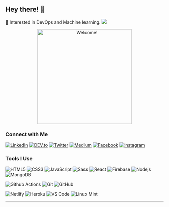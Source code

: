 ## Hey there! 👋
  
  🍕 Interested in DevOps and Machine learning. 
 ![](https://komarev.com/ghpvc/?username=LitHaxor)
<div align="center" width="50">

<img src="https://media.giphy.com/media/3oKGzgNfssFG1xlwC4/giphy.gif" alt="Welcome!" width="300"/>
</div>

<div>

### Connect with Me

<a href="https://www.linkedin.com/in/lithaxor" target="_blank"><img src="https://img.shields.io/badge/LinkedIn-%230077B5.svg?&style=flat-square&logo=linkedin&logoColor=white" alt="LinkedIn"></a>
<a href="https://dev.to/lithaxor" target="_blank"><img src="https://img.shields.io/badge/DEV-%230A0A0A.svg?&style=flat-square&logo=DEV.to&logoColor=white" alt="DEV.to"></a>
<a href="https://twitter.com/lithaxor" target="_blank"><img src="https://img.shields.io/badge/Twitter-%2300ACEE.svg?&style=flat-square&logo=twitter&logoColor=white" alt="Twitter"></a>
<a href="https://medium.com/@lithaxor" target="_blank"><img src="https://img.shields.io/badge/Medium-%23292929.svg?&style=flat-square&logo=medium&logoColor=white" alt="Medium"></a>
<a href="https://www.facebook.com/lithaxor/" target="_blank"><img src="https://img.shields.io/badge/Facebook-%231877F2.svg?&style=flat-square&logo=facebook&logoColor=white" alt="Facebook"></a>
<a href="https://www.instagram.com/lithaxor" target="_blank"><img src="https://img.shields.io/badge/-Instagram-c13584?style=flat&labelColor=c13584&logo=instagram&logoColor=white" alt="instagram"></a>

</div>



### Tools I Use

![HTML5](https://img.shields.io/badge/-HTML5-%23E44D27?style=flat-square&logo=html5&logoColor=ffffff)
![CSS3](https://img.shields.io/badge/-CSS3-%231572B6?style=flat-square&logo=css3)
![JavaScript](https://img.shields.io/badge/-JavaScript-%23F7DF1C?style=flat-square&logo=javascript&logoColor=000000&labelColor=%23F7DF1C&color=%23FFCE5A)
![Sass](https://img.shields.io/badge/-Sass-%23CC6699?style=flat-square&logo=sass&logoColor=ffffff)
![React](https://img.shields.io/badge/-React-%23282C34?style=flat-square&logo=react)
![Firebase](https://img.shields.io/badge/-Firebase-2E2E2E?style=flat-square&logo=firebase&logoColor=ffcb2b)
![Nodejs](https://img.shields.io/badge/-Nodejs-black?style=flat-square&logo=Node.js)
![MongoDB](https://img.shields.io/badge/-MongoDB-10AA50?style=flat-square&logo=mongodb&logoColor=ffffff)


![Github Actions](http://img.shields.io/badge/-Github%20Actions-2088FF?style=flat-square&logo=github-actions&logoColor=ffffff)
![Git](https://img.shields.io/badge/-Git-%23F05032?style=flat-square&logo=git&logoColor=%23ffffff)
![GitHub](https://img.shields.io/badge/-GitHub-181717?style=flat-square&logo=github)

![Netlify](http://img.shields.io/badge/-Netlify-15847D?style=flat-square&logo=netlify&logoColor=white)
![Heroku](http://img.shields.io/badge/-Heroku-400099?style=flat-square&logo=heroku&logoColor=white)
![VS Code](http://img.shields.io/badge/-VS%20Code-007ACC?style=flat-square&logo=visual-studio-code&logoColor=ffffff)
![Linux Mint](http://img.shields.io/badge/-Linux%20Mint-B2E876?style=flat-square&logo=linux-mint&logoColor=ffffff)


---
